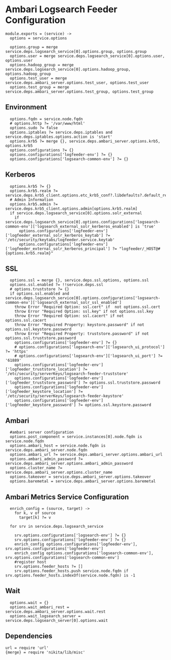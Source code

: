 
# Ambari Logsearch Feeder Configuration

    module.exports = (service) ->
      options = service.options

      options.group = merge service.deps.logsearch_service[0].options.group, options.group
      options.user = merge service.deps.logsearch_service[0].options.user, options.user
      options.hadoop_group = merge service.deps.logsearch_service[0].options.hadoop_group, options.hadoop_group
      options.test_user = merge service.deps.ambari_server.options.test_user, options.test_user
      options.test_group = merge service.deps.ambari_server.options.test_group, options.test_group

## Environment

      options.fqdn = service.node.fqdn
      # options.http ?= '/var/www/html'
      options.sudo ?= false
      options.iptables ?= service.deps.iptables and service.deps.iptables.options.action is 'start'
      options.krb5 ?= merge {}, service.deps.ambari_server.options.krb5, options.krb5
      options.configurations ?= {}
      options.configurations['logfeeder-env'] ?= {}
      options.configurations['logsearch-common-env'] ?= {}

## Kerberos

      options.krb5 ?= {}
      options.krb5.realm ?= service.deps.krb5_client.options.etc_krb5_conf?.libdefaults?.default_realm
      # Admin Information
      options.krb5.admin ?= service.deps.krb5_client.options.admin[options.krb5.realm]
      if service.deps.logsearch_service[0].options.solr_external
        if service.deps.logsearch_service[0].options.configurations['logsearch-common-env']['logsearch_external_solr_kerberos_enabled'] is 'true'
          options.configurations['logfeeder-env']['logfeeder_external_solr_kerberos_keytab'] ?= '/etc/security/keytabs/logfeeder.service.keytab'
          options.configurations['logfeeder-env']['logfeeder_external_solr_kerberos_principal'] ?= "logfeeder/_HOST@#{options.krb5.realm}"

## SSL
  
      options.ssl = merge {}, service.deps.ssl.options, options.ssl 
      options.ssl.enabled ?= !!service.deps.ssl
      # options.truststore ?= {}
      if options.ssl.enabled and service.deps.logsearch_service[0].options.configurations['logsearch-common-env']['logsearch_external_solr_ssl_enabled']
        throw Error "Required Option: ssl.cert" if  not options.ssl.cert
        throw Error "Required Option: ssl.key" if not options.ssl.key
        throw Error "Required Option: ssl.cacert" if not options.ssl.cacert
        throw Error "Required Property: keystore.password" if not options.ssl.keystore.password
        throw Error "Required Property: truststore.password" if not options.ssl.truststore.password
        options.configurations['logfeeder-env'] ?= {}
        # options.configurations['logsearch-env']['logsearch_ui_protocol'] ?= 'https'
        # options.configurations['logsearch-env']['logsearch_ui_port'] ?= '61889'
        options.configurations['logfeeder-env']['logfeeder_truststore_location'] ?= '/etc/security/serverKeys/logsearch-feeder-truststore'
        options.configurations['logfeeder-env']['logfeeder_truststore_password'] ?= options.ssl.truststore.password
        options.configurations['logfeeder-env']['logfeeder_keystore_location'] ?= '/etc/security/serverKeys/logsearch-feeder-keystore'
        options.configurations['logfeeder-env']['logfeeder_keystore_password'] ?= options.ssl.keystore.password


## Ambari

      #ambari server configuration
      options.post_component = service.instances[0].node.fqdn is service.node.fqdn
      options.ambari_host = service.node.fqdn is service.deps.ambari_server.node.fqdn
      options.ambari_url ?= service.deps.ambari_server.options.ambari_url
      options.ambari_admin_password ?= service.deps.ambari_server.options.ambari_admin_password
      options.cluster_name ?= service.deps.ambari_server.options.cluster_name
      options.takeover = service.deps.ambari_server.options.takeover
      options.baremetal = service.deps.ambari_server.options.baremetal

## Ambari Metrics Service Configuration

      enrich_config = (source, target) ->
        for k, v of source
          target[k] ?= v

      for srv in service.deps.logsearch_service

        srv.options.configurations['logsearch-env'] ?= {}
        srv.options.configurations['logfeeder-env'] ?= {}
        enrich_config options.configurations['logfeeder-env'], srv.options.configurations['logfeeder-env']
        enrich_config options.configurations['logsearch-common-env'], srv.options.configurations['logsearch-common-env']
        #register host
        srv.options.feeder_hosts ?= []
        srv.options.feeder_hosts.push service.node.fqdn if srv.options.feeder_hosts.indexOf(service.node.fqdn) is -1

## Wait

      options.wait = {}
      options.wait_ambari_rest = service.deps.ambari_server.options.wait.rest
      options.wait_logsearch_server = service.deps.logsearch_server[0].options.wait

## Dependencies

    url = require 'url'
    {merge} = require 'nikita/lib/misc'
